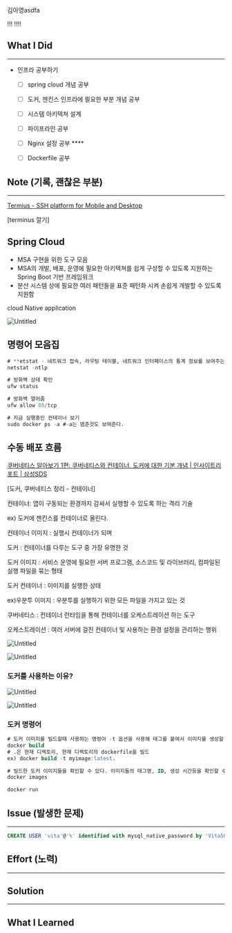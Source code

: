 
김아영asdfa

!!!
!!!!
## What I Did

---

- 인프라 공부하기
    - [ ]  spring cloud 개념 공부
    - [ ]  도커, 젠킨스 인프라에 필요한 부분 개념 공부
    - [ ]  시스템 아키텍쳐 설계
    - [ ]  파이프라인 공부
    - [ ]  Nginx 설정 공부 ****
    - [ ]  Dockerfile 공부
    

## Note (기록, 괜찮은 부분)

---

[Termius - SSH platform for Mobile and Desktop](https://termius.com/)

[terminus 깔기]

## Spring Cloud

- MSA 구현을 위한 도구 모음
- MSA의 개발, 배포, 운영에 필요한 아키텍쳐를 쉽게 구성할 수 있도록 지원하는 Spring Boot 기반 프레임워크
- 분산 시스템 상에 필요한 여러 패턴들을 표준 패턴화 시켜 손쉽게 개발할 수 있도록 지원함

cloud Native application

![Untitled](https://s3-us-west-2.amazonaws.com/secure.notion-static.com/5d4b7b07-58cd-4883-a590-fdc261e259a3/Untitled.png)

## 명령어 모음집

```sql
# **etstat - 네트워크 접속, 라우팅 테이블, 네트워크 인터페이스의 통계 정보를 보여주는 도구**
netstat -ntlp

# 방화벽 상태 확인
ufw status

# 방화벽 열어줌
ufw allow 80/tcp

# 지금 실행중인 컨테이너 보기
sudo docker ps -a #-a는 멈춘것도 보여준다.
```

## 수동 배포 흐름

[쿠버네티스 알아보기 1편: 쿠버네티스와 컨테이너, 도커에 대한 기본 개념 | 인사이트리포트 | 삼성SDS](https://www.samsungsds.com/kr/insights/220222_kubernetes1.html)

[도커, 쿠버네티스 정리 - 컨테이너]

컨테이너: 앱이 구동되는 환경까지 감싸서 실행할 수 있도록 하는 격리 기술

ex) 도커에 젠킨스를 컨테이너로 올린다.

컨테이너 이미지 : 실행시 컨테이너가 되며

도커 : 컨테이너를 다루는 도구 중 가장 유명한 것

도커 이미지 : 서비스 운영에 필요한 서버 프로그램, 소스코드 및 라이브러리, 컴파일된 실행 파일을 묶는 형태

도커 컨테이너 : 이미지를 실행한 상태

ex)우분투 이미지 : 우분투를 실행하기 위한 모든 파일을 가지고 있는 것

쿠버네티스 : 컨테이너 런타임을 통해 컨테이너를 오케스트레이션 하는 도구

오케스트레이션 : 여러 서버에 걸친 컨테이너 및 사용하는 환경 설정을 관리하는 행위

![Untitled](https://s3-us-west-2.amazonaws.com/secure.notion-static.com/0501a2ff-d11c-43d1-a380-998304465227/Untitled.png)

![Untitled](https://s3-us-west-2.amazonaws.com/secure.notion-static.com/8703d68e-6cac-47d9-8981-aa8a1e822203/Untitled.png)

### 도커를 사용하는 이유?

![Untitled](https://s3-us-west-2.amazonaws.com/secure.notion-static.com/4833dec8-ec9d-4b1a-a12f-6aeacfffdca4/Untitled.png)

![Untitled](https://s3-us-west-2.amazonaws.com/secure.notion-static.com/2c9851cb-f890-45d4-a28a-8a9d8012705b/Untitled.png)

### 도커 명령어

```sql
# 도커 이미지를 빌드할때 사용하는 명령어 -t 옵션을 사용해 태그를 붙여서 이미지를 생성할 수 있다.
docker build
# .은 현재 디렉토리, 현재 디렉토리의 dockerfile을 빌드
ex) docker build -t myimage:latest.

# 빌드한 도커 이미지들을 확인할 수 있다. 이미지들의 태그명, ID, 생성 시간등을 확인할 수 있다.
docker images

docker run
```

## Issue (발생한 문제)

---

```sql
CREATE USER 'vita'@'%' identified with mysql_native_password by 'Vita500!
```

## Effort (노력)

---

## Solution

---

## What I Learned
